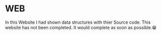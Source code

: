 # WEB
In this Website I had shown data structures with thier Source code.
This website has not been completed. It would complete as soon as possible.😁
